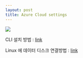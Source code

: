 ```yaml
---
layout: post
title: Azure Cloud settings
---
```


![](http://libcloud.readthedocs.org/en/latest/_images/azure.jpg)

CLI 설치 방법 : [link](https://azure.microsoft.com/ko-kr/documentation/articles/xplat-cli-install/)
 
Linux 에 데이터 디스크 연결방법 : [link](https://azure.microsoft.com/ko-kr/documentation/articles/virtual-machines-linux-how-to-attach-disk)
 

